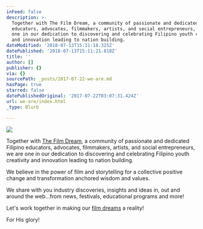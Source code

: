 ```yaml
---
inFeed: false
description: >-
  Together with The Film Dream, a community of passionate and dedicated Filipino
  educators, advocates, filmmakers, artists, and social entrepreneurs, we are
  one in our dedication to discovering and celebrating Filipino youth creativity
  and innovation leading to nation building.
dateModified: '2018-07-13T15:11:18.325Z'
datePublished: '2018-07-13T15:11:21.818Z'
title: ''
author: []
publisher: {}
via: {}
sourcePath: _posts/2017-07-22-we-are.md
hasPage: true
starred: false
datePublishedOriginal: '2017-07-22T03:07:31.424Z'
url: we-are/index.html
_type: Blurb

---
```

![](https://the-grid-user-content.s3-us-west-2.amazonaws.com/133e19d3-cded-4bae-bf62-f103e46d72ac.jpg)

Together with [The Film Dream][0], a community of passionate and dedicated Filipino educators, advocates, filmmakers, artists, and social entrepreneurs, we are one in our dedication to discovering and celebrating Filipino youth creativity and innovation leading to nation building.

We believe in the power of film and storytelling for a collective positive change and transformation anchored wisdom and values.

We share with you industry discoveries, insights and ideas in, out and around the web...from news, festivals, educational programs and more!

Let's work together in making our [film dreams][1] a reality!

For His glory!

[0]: http://thefilmdream.com/ "The Film Dream"
[1]: http://thefilmdream.com/